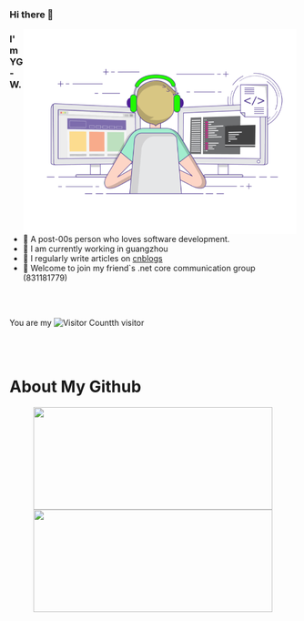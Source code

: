 ### Hi there 👋

<img align="right" top='60' alt="GIF" src="https://raw.githubusercontent.com/devSouvik/devSouvik/master/gif3.gif" width="480"/>



### I'm YG-W.

<br/>

- 🍒  A post-00s person who loves software development.
- 📍  I am currently working in guangzhou
- 📝  I regularly write articles on [cnblogs](https://www.cnblogs.com/wygbjd/)
- 🐧  Welcome to join my friend`s .net core communication group (831181779)
<br/>
<br/>

You are my ![Visitor Count](https://profile-counter.glitch.me/Calo-YG/count.svg)th visitor

<br/>
<br/>

# About My Github
<div align="center">
<img height='180' width='420' src="https://github-readme-stats.vercel.app/api?username=Calo-YG&show_icons=true&theme=cobalt" align="center" />
<img height='180' width='420' src="https://github-readme-stats.vercel.app/api/top-langs/?username=Calo-YG&layout=compact&theme=cobalt" align="center" />
</div>  

<br/> 
